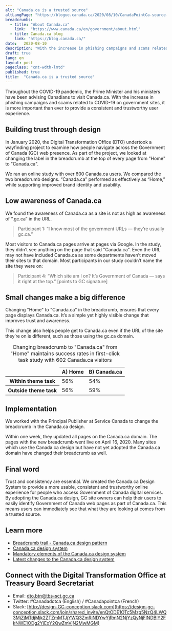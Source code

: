 ```yaml
---
alt: "Canada.ca is a trusted source"
altLangPage: "https://blogue.canada.ca/2020/08/10/CanadaPointCa-source-fiable.html"
breadcrumbs:
  - title: "About Canada.ca"
    link:  "https://www.canada.ca/en/government/about.html"
  - title: Canada.ca blog
    link: "https://blog.canada.ca/"
date:   2020-08-10
description: "With the increase in phishing campaigns and scams related to COVID-19 on government sites, it is more important than ever to provide a consistent and trustworthy user experience."
draft: true
lang: en
layout: post
pageclass: "cnt-wdth-lmtd"
published: true
title:  "Canada.ca is a trusted source"
---
```


Throughout the COVID-19 pandemic, the Prime Minister and his ministers have been advising Canadians to visit Canada.ca. With the increase in phishing campaigns and scams related to COVID-19 on government sites, it is more important than ever to provide a consistent and trustworthy user experience.

## Building trust through design

In January 2020, the Digital Transformation Office (DTO) undertook a wayfinding project to examine how people navigate across the Government of Canada (GC) web presence. As part of the project, we looked at changing the label in the breadcrumb at the top of every page from "Home" to "Canada.ca".

We ran an online study with over 600 Canada.ca users. We compared the two breadcrumb designs. “Canada.ca” performed as effectively as “Home,” while supporting improved brand identity and usability.

## Low awareness of Canada.ca

We found the awareness of Canada.ca as a site is not as high as awareness of “.gc.ca” in the URL.

> Participant 1: “I know most of the government URLs — they’re usually gc.ca.”

Most visitors to Canada.ca pages arrive at pages via Google. In the study, they didn’t see anything on the page that said "Canada.ca". Even the URL may not have included Canada.ca as some departments haven’t moved their sites to that domain. Most participants in our study couldn’t name the site they were on:

> Participant 4: “Which site am I on? It’s Government of Canada — says it right at the top.” [points to GC signature]

## Small changes make a big difference

Changing "Home" to "Canada.ca" in the breadcrumb, ensures that every page displays Canada.ca. It’s a simple yet highly visible change that improves trust and awareness.

This change also helps people get to Canada.ca even if the URL of the site they’re on is different, such as those using the gc.ca domain.

<table class="table table-slim">
  <caption>Changing breadcrumb to &quot;Canada.ca&quot; from &quot;Home&quot; maintains success rates in first-click task study with 602 Canada.ca visitors</caption>
  <thead>
    <tr>
      <td>&nbsp;</td>
      <th>A) Home</th>
      <th>B) Canada.ca</th>
    </tr>
  </thead>
  <tbody>
    <tr>
      <th data-flot='{"color":"#4285f3"}'>Within theme task</th>
      <td>56%</td>
      <td>54%</td>
    </tr>
    <tr>
      <th data-flot='{"color":"#76a5af"}'>Outside theme task</th>
      <td>56%</td>
      <td>59%</td>
    </tr>
  </tbody>
</table>

## Implementation

We worked with the Principal Publisher at Service Canada to change the breadcrumb in the Canada.ca design.

Within one week, they updated all pages on the Canada.ca domain. The pages with the new breadcrumb went live on April 16, 2020. Many sites which use the Canada.ca design but have not yet adopted the Canada.ca domain have changed their breadcrumb as well.

## Final word

Trust and consistency are essential. We created the Canada.ca Design System to provide a more usable, consistent and trustworthy online experience for people who access Government of Canada digital services.  By adopting the Canada.ca design, GC site owners can help their users to easily identify Government of Canada web pages as part of Canada.ca. This means users can immediately see that what they are looking at comes from a trusted source.

## Learn more
* [Breadcrumb trail - Canada.ca design pattern](https://design.canada.ca/common-design-patterns/breadcrumb-trail.html)
* [Canada.ca design system](https://www.canada.ca/en/government/about/design-system.html)
* [Mandatory elements of the Canada.ca design system](https://www.canada.ca/en/treasury-board-secretariat/services/government-communications/canada-content-information-architecture-specification/mandatory-elements.html)
* [Latest changes to the Canada.ca design system](https://www.canada.ca/en/government/about/design-system/latest-changes.html)

## Connect with the Digital Transformation Office at Treasury Board Secretariat

* Email: [dto.btn@tbs-sct.gc.ca](mailto:dto.btn@tbs-sct.gc.ca)
* Twitter: #Canadadotca (English) / #Canadapointca (French)
* Slack: [http://design-GC-conception.slack.com](https://design-gc-conception.slack.com/join/shared_invite/enQtODE1OTc5Mzg5NzQ4LWQ3MjZjMTdjMjk2ZTZmMTJjYWQ3ZmRiNDYwYjRmN2NjYzQyNjFlNDBlY2FkNWE1ODg2YjExY2QwZmVjN2MwMGM)
